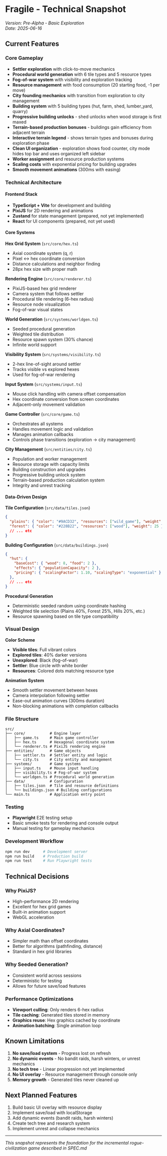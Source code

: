 # Fragile - Technical Snapshot

*Version: Pre-Alpha - Basic Exploration*  
*Date: 2025-06-16*

## Current Features

### Core Gameplay
- **Settler exploration** with click-to-move mechanics
- **Procedural world generation** with 6 tile types and 5 resource types
- **Fog-of-war system** with visibility and exploration tracking
- **Resource management** with food consumption (20 starting food, -1 per move)
- **City founding mechanics** with transition from exploration to city management
- **Building system** with 5 building types (hut, farm, shed, lumber_yard, quarry)
- **Progressive building unlocks** - shed unlocks when wood storage is first maxed
- **Terrain-based production bonuses** - buildings gain efficiency from adjacent terrain
- **Interactive terrain legend** - shows terrain types and bonuses during exploration phase
- **Clean UI organization** - exploration shows food counter, city mode hides top bar and uses organized left sidebar
- **Worker assignment** and resource production systems
- **Scaling costs** with exponential pricing for building upgrades
- **Smooth movement animations** (300ms with easing)

### Technical Architecture

#### Frontend Stack
- **TypeScript + Vite** for development and building
- **PixiJS** for 2D rendering and animations
- **Zustand** for state management (prepared, not yet implemented)
- **React** for UI components (prepared, not yet used)

#### Core Systems

**Hex Grid System** (`src/core/hex.ts`)
- Axial coordinate system (q, r)
- Pixel ↔ hex coordinate conversion
- Distance calculations and neighbor finding
- 28px hex size with proper math

**Rendering Engine** (`src/core/renderer.ts`)
- PixiJS-based hex grid renderer
- Camera system that follows settler
- Procedural tile rendering (6-hex radius)
- Resource node visualization
- Fog-of-war visual states

**World Generation** (`src/systems/worldgen.ts`)
- Seeded procedural generation
- Weighted tile distribution
- Resource spawn system (30% chance)
- Infinite world support

**Visibility System** (`src/systems/visibility.ts`)
- 2-hex line-of-sight around settler
- Tracks visible vs explored hexes
- Used for fog-of-war rendering

**Input System** (`src/systems/input.ts`)
- Mouse click handling with camera offset compensation
- Hex coordinate conversion from screen coordinates
- Adjacent-only movement validation

**Game Controller** (`src/core/game.ts`)
- Orchestrates all systems
- Handles movement logic and validation
- Manages animation callbacks
- Controls phase transitions (exploration → city management)

**City Management** (`src/entities/city.ts`)
- Population and worker management
- Resource storage with capacity limits
- Building construction and upgrades
- Progressive building unlock system
- Terrain-based production calculation system
- Integrity and unrest tracking

#### Data-Driven Design

**Tile Configuration** (`src/data/tiles.json`)
```json
{
  "plains": { "color": "#9ACD32", "resources": ["wild_game"], "weight": 40 },
  "forest": { "color": "#228B22", "resources": ["wood"], "weight": 25 },
  // ... etc
}
```

**Building Configuration** (`src/data/buildings.json`)
```json
{
  "hut": { 
    "baseCost": { "wood": 8, "food": 2 },
    "effects": { "populationCapacity": 2 },
    "pricing": { "scalingFactor": 1.10, "scalingType": "exponential" }
  },
  // ... etc
}
```

**Procedural Generation**
- Deterministic seeded random using coordinate hashing
- Weighted tile selection (Plains 40%, Forest 25%, Hills 20%, etc.)
- Resource spawning based on tile type compatibility

### Visual Design

**Color Scheme**
- **Visible tiles**: Full vibrant colors
- **Explored tiles**: 40% darker versions
- **Unexplored**: Black (fog-of-war)
- **Settler**: Blue circle with white border
- **Resources**: Colored dots matching resource type

**Animation System**
- Smooth settler movement between hexes
- Camera interpolation following settler
- Ease-out animation curves (300ms duration)
- Non-blocking animations with completion callbacks

### File Structure
```
src/
├── core/           # Engine layer
│   ├── game.ts     # Main game controller
│   ├── hex.ts      # Hexagonal coordinate system
│   └── renderer.ts # PixiJS rendering engine
├── entities/       # Game objects
│   ├── settler.ts  # Settler entity and logic
│   └── city.ts     # City entity and management
├── systems/        # Game systems
│   ├── input.ts    # Mouse input handling
│   ├── visibility.ts # Fog-of-war system
│   └── worldgen.ts # Procedural world generation
├── data/           # Configuration
│   ├── tiles.json  # Tile and resource definitions
│   └── buildings.json # Building configurations
└── main.ts         # Application entry point
```

### Testing
- **Playwright** E2E testing setup
- Basic smoke tests for rendering and console output
- Manual testing for gameplay mechanics

### Development Workflow
```bash
npm run dev      # Development server
npm run build    # Production build
npm run test     # Run Playwright tests
```

## Technical Decisions

### Why PixiJS?
- High-performance 2D rendering
- Excellent for hex grid games
- Built-in animation support
- WebGL acceleration

### Why Axial Coordinates?
- Simpler math than offset coordinates
- Better for algorithms (pathfinding, distance)
- Standard in hex grid libraries

### Why Seeded Generation?
- Consistent world across sessions
- Deterministic for testing
- Allows for future save/load features

### Performance Optimizations
- **Viewport culling**: Only renders 6-hex radius
- **Tile caching**: Generated tiles stored in memory
- **Graphics reuse**: Hex graphics cached by coordinate
- **Animation batching**: Single animation loop

## Known Limitations

1. **No save/load system** - Progress lost on refresh
2. **No dynamic events** - No bandit raids, harsh winters, or unrest mechanics
3. **No tech tree** - Linear progression not yet implemented
4. **No UI overlay** - Resource management through console only
5. **Memory growth** - Generated tiles never cleaned up

## Next Planned Features
1. Build basic UI overlay with resource display
2. Implement save/load with localStorage
3. Add dynamic events (bandit raids, harsh winters)
4. Create tech tree and research system
5. Implement unrest and collapse mechanics

---

*This snapshot represents the foundation for the incremental rogue-civilization game described in SPEC.md*
